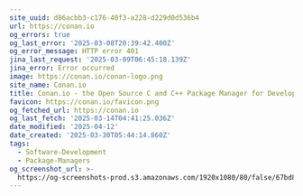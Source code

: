 ```yaml
---
site_uuid: d86acbb3-c176-40f3-a228-d229d0d536b4
url: https://conan.io
og_errors: true
og_last_error: '2025-03-08T20:39:42.400Z'
og_error_message: HTTP error 401
jina_last_request: '2025-03-09T06:45:18.139Z'
jina_error: Error occurred
image: https://conan.io/conan-logo.png
site_name: Conan.io
title: Conan.io - the Open Source C and C++ Package Manager for Developers
favicon: https://conan.io/favicon.png
og_fetched_url: https://conan.io
og_last_fetch: '2025-03-14T04:41:25.036Z'
date_modified: '2025-04-12'
date_created: '2025-03-30T05:44:14.860Z'
tags:
  - Software-Development
  - Package-Managers
og_screenshot_url: >-
  https://og-screenshots-prod.s3.amazonaws.com/1920x1080/80/false/67bd864c3431df333a19ad9afc3590600fa0527ea393a86994658502707ababb.jpeg
---
```





